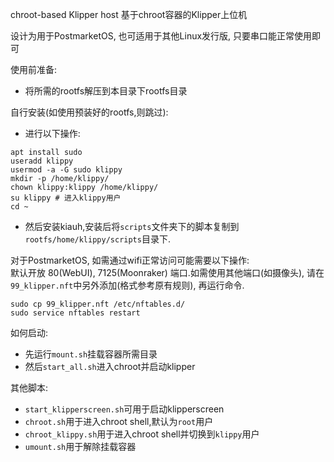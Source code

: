 chroot-based Klipper host
基于chroot容器的Klipper上位机

设计为用于PostmarketOS, 也可适用于其他Linux发行版, 只要串口能正常使用即可  

使用前准备:  
- 将所需的rootfs解压到本目录下rootfs目录  

自行安装(如使用预装好的rootfs,则跳过):
- 进行以下操作:
```
apt install sudo
useradd klippy
usermod -a -G sudo klippy
mkdir -p /home/klippy/
chown klippy:klippy /home/klippy/
su klippy # 进入klippy用户
cd ~
```
- 然后安装kiauh,安装后将`scripts`文件夹下的脚本复制到`rootfs/home/klippy/scripts`目录下.  


对于PostmarketOS, 如需通过wifi正常访问可能需要以下操作:  
默认开放 80(WebUI), 7125(Moonraker) 端口.如需使用其他端口(如摄像头), 请在`99_klipper.nft`中另外添加(格式参考原有规则), 再运行命令.  
```
sudo cp 99_klipper.nft /etc/nftables.d/ 
sudo service nftables restart
```

如何启动:  
- 先运行`mount.sh`挂载容器所需目录  
- 然后`start_all.sh`进入chroot并启动klipper  

其他脚本:  
- `start_klipperscreen.sh`可用于启动klipperscreen  
- `chroot.sh`用于进入chroot shell,默认为`root`用户  
- `chroot_klippy.sh`用于进入chroot shell并切换到`klippy`用户  
- `umount.sh`用于解除挂载容器  
